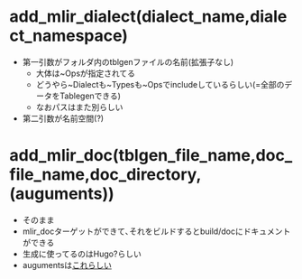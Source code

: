 # add_mlir_dialect(dialect_name,dialect_namespace)
* 第一引数がフォルダ内のtblgenファイルの名前(拡張子なし)
	* 大体は~Opsが指定されてる
	* どうやら~Dialectも~Typesも~Opsでincludeしているらしい(=全部のデータをTablegenできる)
	* なおパスはまた別らしい
* 第二引数が名前空間(?)
# add_mlir_doc(tblgen_file_name,doc_file_name,doc_directory,(auguments))
- そのまま
- mlir_docターゲットができて､それをビルドするとbuild/docにドキュメントができる
- 生成に使ってるのはHugo?らしい
- augumentsは[これらしい](https://llvm.org/docs/CommandGuide/tblgen.html#mlir-tblgen-options)
